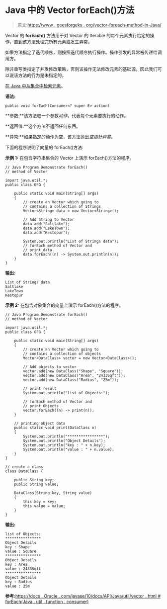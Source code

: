 # Java 中的 Vector forEach()方法

> 原文:[https://www . geesforgeks . org/vector-foreach-method-in-Java/](https://www.geeksforgeeks.org/vector-foreach-method-in-java/)

Vector 的 **forEach()** 方法用于对 Vector 的 Iterable 的每个元素执行给定的操作，直到该方法处理完所有元素或发生异常。

如果方法指定了迭代顺序，则按照迭代顺序执行操作。操作引发的异常被传递给调用方。

除非重写类指定了并发修改策略，否则该操作无法修改元素的基础源，因此我们可以说该方法的行为是未指定的。

[在 Java 中从集合中检索元素](https://www.geeksforgeeks.org/retrieving-elements-from-collection-for-each-iterator-listiterator-enumerationiterator/)。

**语法:**

```
public void forEach(Consumer<? super E> action)
```

**参数:**该方法取一个参数*动作*，代表每个元素要执行的动作。

**返回值:**这个方法不返回任何东西。

**异常:**如果指定的动作为空，该方法抛出*空指针异常*。

下面的程序说明了向量的 forEach()方法:

**示例 1:** 在包含字符串集合的 Vector 上演示 forEach()方法的程序。

```
// Java Program Demonstrate forEach()
// method of Vector

import java.util.*;
public class GFG {

    public static void main(String[] args)
    {
        // create an Vector which going to
        // contains a collection of Strings
        Vector<String> data = new Vector<String>();

        // Add String to Vector
        data.add("Saltlake");
        data.add("LakeTown");
        data.add("Kestopur");

        System.out.println("List of Strings data");
        // forEach method of Vector and
        // print data
        data.forEach((n) -> System.out.println(n));
    }
}
```

**输出:**

```
List of Strings data
Saltlake
LakeTown
Kestopur

```

**示例 2:** 在包含对象集合的向量上演示 forEach()方法的程序。

```
// Java Program Demonstrate forEach()
// method of Vector

import java.util.*;
public class GFG {

    public static void main(String[] args)
    {
        // create an Vector which going to
        // contains a collection of objects
        Vector<DataClass> vector = new Vector<DataClass>();

        // Add objects to vector
        vector.add(new DataClass("Shape", "Square"));
        vector.add(new DataClass("Area", "2433Sqft"));
        vector.add(new DataClass("Radius", "25m"));

        // print result
        System.out.println("list of Objects:");

        // forEach method of Vector and
        // print Objects
        vector.forEach((n) -> print(n));
    }

    // printing object data
    public static void print(DataClass n)
    {
        System.out.println("****************");
        System.out.println("Object Details");
        System.out.println("key : " + n.key);
        System.out.println("value : " + n.value);
    }
}

// create a class
class DataClass {

    public String key;
    public String value;

    DataClass(String key, String value)
    {
        this.key = key;
        this.value = value;
    }
}
```

**输出:**

```
list of Objects:
****************
Object Details
key : Shape
value : Square
****************
Object Details
key : Area
value : 2433Sqft
****************
Object Details
key : Radius
value : 25m

```

**参考:**[https://docs . Oracle . com/javase/10/docs/API/Java/util/vector . html # forEach(Java . util . function . consumer)](https://docs.oracle.com/javase/10/docs/api/java/util/Vector.html#forEach(java.util.function.Consumer))